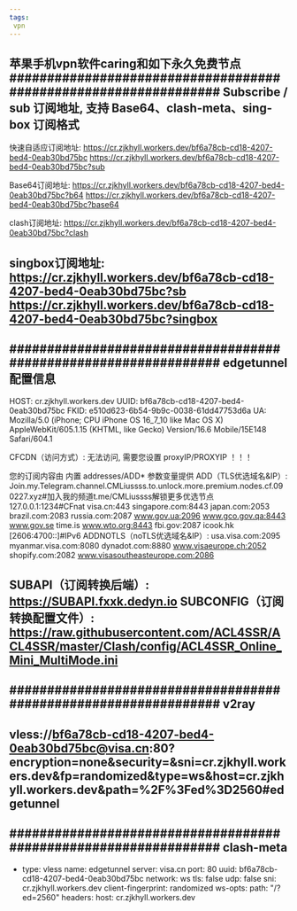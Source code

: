 ```yaml
---
tags:
 vpn
---
```

苹果手机vpn软件caring和如下永久免费节点
################################################################
Subscribe / sub 订阅地址, 支持 Base64、clash-meta、sing-box 订阅格式
---------------------------------------------------------------
快速自适应订阅地址:
https://cr.zjkhyll.workers.dev/bf6a78cb-cd18-4207-bed4-0eab30bd75bc
https://cr.zjkhyll.workers.dev/bf6a78cb-cd18-4207-bed4-0eab30bd75bc?sub

Base64订阅地址:
https://cr.zjkhyll.workers.dev/bf6a78cb-cd18-4207-bed4-0eab30bd75bc?b64
https://cr.zjkhyll.workers.dev/bf6a78cb-cd18-4207-bed4-0eab30bd75bc?base64

clash订阅地址:
https://cr.zjkhyll.workers.dev/bf6a78cb-cd18-4207-bed4-0eab30bd75bc?clash

singbox订阅地址:
https://cr.zjkhyll.workers.dev/bf6a78cb-cd18-4207-bed4-0eab30bd75bc?sb
https://cr.zjkhyll.workers.dev/bf6a78cb-cd18-4207-bed4-0eab30bd75bc?singbox
---------------------------------------------------------------
################################################################
edgetunnel 配置信息
---------------------------------------------------------------
HOST: cr.zjkhyll.workers.dev
UUID: bf6a78cb-cd18-4207-bed4-0eab30bd75bc
FKID: e510d623-6b54-9b9c-0038-61dd47753d6a
UA: Mozilla/5.0 (iPhone; CPU iPhone OS 16_7_10 like Mac OS X) AppleWebKit/605.1.15 (KHTML, like Gecko) Version/16.6 Mobile/15E148 Safari/604.1

CFCDN（访问方式）: 无法访问, 需要您设置 proxyIP/PROXYIP ！！！

您的订阅内容由 内置 addresses/ADD* 参数变量提供
ADD（TLS优选域名&IP）: 
  Join.my.Telegram.channel.CMLiussss.to.unlock.more.premium.nodes.cf.090227.xyz#加入我的频道t.me/CMLiussss解锁更多优选节点
  127.0.0.1:1234#CFnat
  visa.cn:443
  singapore.com:8443
  japan.com:2053
  brazil.com:2083
  russia.com:2087
  www.gov.ua:2096
  www.gco.gov.qa:8443
  www.gov.se
  time.is
  www.wto.org:8443
  fbi.gov:2087
  icook.hk
  [2606:4700::]#IPv6
ADDNOTLS（noTLS优选域名&IP）: 
  usa.visa.com:2095
  myanmar.visa.com:8080
  dynadot.com:8880
  www.visaeurope.ch:2052
  shopify.com:2082
  www.visasoutheasteurope.com:2086

SUBAPI（订阅转换后端）: https://SUBAPI.fxxk.dedyn.io
SUBCONFIG（订阅转换配置文件）: https://raw.githubusercontent.com/ACL4SSR/ACL4SSR/master/Clash/config/ACL4SSR_Online_Mini_MultiMode.ini
---------------------------------------------------------------
################################################################
v2ray
---------------------------------------------------------------
vless://bf6a78cb-cd18-4207-bed4-0eab30bd75bc@visa.cn:80?encryption=none&security=&sni=cr.zjkhyll.workers.dev&fp=randomized&type=ws&host=cr.zjkhyll.workers.dev&path=%2F%3Fed%3D2560#edgetunnel
---------------------------------------------------------------
################################################################
clash-meta
---------------------------------------------------------------
- type: vless
  name: edgetunnel
  server: visa.cn
  port: 80
  uuid: bf6a78cb-cd18-4207-bed4-0eab30bd75bc
  network: ws
  tls: false
  udp: false
  sni: cr.zjkhyll.workers.dev
  client-fingerprint: randomized
  ws-opts:
    path: "/?ed=2560"
    headers:
      host: cr.zjkhyll.workers.dev
